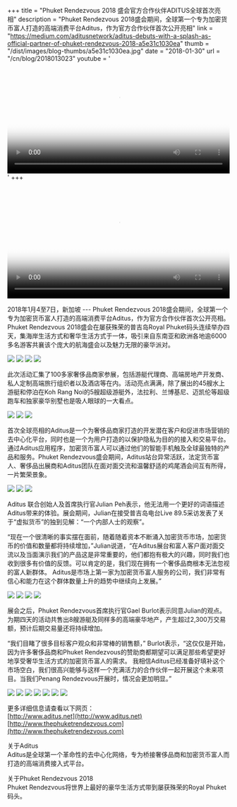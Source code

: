 +++
title = "Phuket Rendezvous 2018 盛会官方合作伙伴ADITUS全球首次亮相"
description = "Phuket Rendezvous 2018盛会期间，全球第一个专为加密货币富人打造的高端消费平台Aditus，作为官方合作伙伴首次公开亮相"
link = "https://medium.com/aditusnetwork/aditus-debuts-with-a-splash-as-official-partner-of-phuket-rendezvous-2018-a5e31c1030ea"
thumb = "/dist/images/blog-thumbs/a5e31c1030ea.jpg"
date = "2018-01-30"
url = "/cn/blog/2018013023"
youtube = '<video width="100%" buffered poster="/dist/images/blog-thumbs/poster/a5e31c1030ea.jpg" class="video-bg" id="video-bg" onclick="this.paused?this.play():this.pause();"><source src="https://s3-ap-southeast-1.amazonaws.com/www.aditus.net/media/aditus-phukuet-rendezvous.webm" type="video/webm"></video>'
+++

<video width="100%" buffered poster="/dist/images/blog-thumbs/poster/a5e31c1030ea.jpg" class="video-bg" id="video-bg" onclick="this.paused?this.play():this.pause();"><source src="https://s3-ap-southeast-1.amazonaws.com/www.aditus.net/media/aditus-phukuet-rendezvous.webm" type="video/webm"></video>

2018年1月4至7日，新加坡 --- Phuket Rendezvous 2018盛会期间，全球第一个专为加密货币富人打造的高端消费平台Aditus，作为官方合作伙伴首次公开亮相。Phuket Rendezvous 2018盛会在屡获殊荣的普吉岛Royal Phuket码头连续举办四天，集海岸生活方式和奢华生活方式于一体，吸引来自东南亚和欧洲各地逾6000多名游客共襄该个庞大的航海盛会以及魅力无限的豪华派对。

<img src='/dist/images/blog/2018/01/PrF1.jpeg'>
<img src='/dist/images/blog/2018/01/Prf3.jpeg'>
<img src='/dist/images/blog/2018/01/Prf7.jpeg'>
<img src='/dist/images/blog/2018/01/Prf5.jpeg'>

此次活动汇集了100多家奢侈品商家参展，包括游艇代理商、高端房地产开发商、私人定制高端旅行组织者以及酒店等在内。活动亮点满满，除了展出的45艘水上游艇和停泊在Koh Rang Noi的5艘超级游艇外，法拉利、兰博基尼、迈凯伦等超级跑车和独家豪华别墅也是吸人眼球的一大看点。

<img src='/dist/images/blog/2018/01/Prf10.jpeg'>
<img src='/dist/images/blog/2018/01/Prf11.jpeg'>
<img src='/dist/images/blog/2018/01/Prf12.jpeg'>

首次全球亮相的Aditus是一个为奢侈品商家打造的开发潜在客户和促进市场营销的去中心化平台，同时也是一个为用户打造的以保护隐私为目的的接入和交易平台。通过Aditus应用程序，加密货币富人可以通过他们的智能手机触及全球最独特的产品和服务。Phuket Rendezvous盛会期间，Aditus站台异常活跃，法定货币富人、奢侈品出展商和Aditus团队在面对面交流和温馨舒适的鸡尾酒会间互有所得，一片繁荣景象。

<img src='/dist/images/blog/2018/01/Prf6.jpeg'>
<img src='/dist/images/blog/2018/01/Prf8.jpeg'>
<img src='/dist/images/blog/2018/01/Prf9.jpeg'>

Aditus 联合创始人及首席执行官Julian Peh表示，他无法用一个更好的词语描述Aditus带来的体验。展会期间，Julian在接受普吉岛电台Live 89.5采访发表了关于“虚拟货币”的独到见解：“一个内部人士的观察”。

“现在一个很清晰的事实摆在面前，随着随着资本不断涌入加密货币市场，加密货币的价值和数量都将持续增加，”Julian说道，“在Aditus展台和富人客户面对面交流以及当面演示我们的产品这是非常重要的，他们都抱有极大的兴趣，同时我们也收到很多有价值的反馈。可以肯定的是，我们现在拥有一个奢侈品商根本无法忽视的富人新群体。 Aditus是市场上第一家为加密货币富人服务的公司，我们非常有信心和能力在这个群体数量上升的趋势中继续向上发展。”

<img src='/dist/images/blog/2018/01/Prf13.jpeg'>
<img src='/dist/images/blog/2018/01/Prf14.jpeg'>
<img src='/dist/images/blog/2018/01/Prf15.jpeg'>
<img src='/dist/images/blog/2018/01/Prf16.jpeg'>

展会之后，Phuket Rendezvous首席执行官Gael Burlot表示同意Julian的观点。为期四天的活动共售出8艘游艇及同样多的高端豪华地产，产生超过2,300万交易额，预计后期交易量还将持续增加。

“我们目睹了很多目标客户观众和非常棒的销售额，” Burlot表示，“这仅仅是开始，因为许多奢侈品商和Phuket Rendezvous的赞助商都期望可以满足那些希望更好地享受奢华生活方式的加密货币富人的需求。 我相信Aditus已经准备好填补这个市场空白，我们很高兴能够与这样一个充满活力的合作伙伴一起开展这个未来项目。当我们Penang Rendezvous开展时，情况会更加明显。”

<img src='/dist/images/blog/2018/01/Prf17.jpeg'>
<img src='/dist/images/blog/2018/01/Prf18.jpeg'>
<img src='/dist/images/blog/2018/01/Prf19.jpeg'>
<img src='/dist/images/blog/2018/01/prf21.jpeg'>
<img src='/dist/images/blog/2018/01/Prf22.jpeg'>
<img src='/dist/images/blog/2018/01/Prf23.jpeg'>
<img src='/dist/images/blog/2018/01/Prf24.jpeg'>

更多详细信息请查看以下网页： <br />
[http://www.aditus.net](http://www.aditus.net) <br />
[http://www.thephuketrendezvous.com](http://www.thephuketrendezvous.com)

关于Aditus <br />
Aditus是全球第一个革命性的去中心化网络，专为桥接奢侈品商和加密货币富人而打造的高端消费接入式平台。

关于Phuket Rendezvous 2018 <br />
Phuket Rendezvous将世界上最好的豪华生活方式带到屡获殊荣的Royal Phuket码头。

